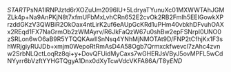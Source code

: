 $START$PsNA1lRNPJztd6rXOZuUm2096lU+5LdryaTYunuXc01MXWWTAhJGMZLk4p+Na9AnPKjN8t7xfmUFbMxLvhCRn652E2cvOk2RB2FmIh5EEIGowkXPrzddGKzV3QWBiR2OkOax4ntLirK2uf6eAUpGcKRd1uPHm40vbkhDFvuhOAXx2REqd1FX7NaGrmOb2zWMAyrv/R6JkFaQzW67u0shBw2epFSNrpI0UNO0zSRLon6wO6aB9R5YTQQKAwIlSnNsq4YNhMjNMOTAt9D/FNP2tCfhjKx1F3shWRjgiyRUJDb+xmjm0WepoRtRmAsD4A58Ogb7Qrmxckfwevcl7zAhc4zvnw2SrbNLQctLoqRz8qi+y+DovQFUidMyCaxs7wGHERJsVByJ5ovMPFL5wCdNYyrr6bVzftYYHGTQgyA1Dnx0dXyTcwVdcVKFA86A/T8y$END$